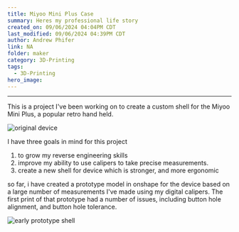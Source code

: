 ```yaml
---
title: Miyoo Mini Plus Case
summary: Heres my professional life story
created_on: 09/06/2024 04:04PM CDT
last_modified: 09/06/2024 04:39PM CDT
author: Andrew Phifer
link: NA
folder: maker
category: 3D-Printing
tags:
  - 3D-Printing
hero_image:
---
```


----

This is a project I've been working on to create a custom shell for the Miyoo Mini Plus, a popular retro hand held.

![original device](/data/maker/miyoo-mini-plus-case/miyoo-mini-plus-original.jpg)

I have three goals in mind for this project
1. to grow my reverse engineering skills
2. improve my ability to use calipers to take precise measurements.
3. create a new shell for device which is stronger, and more ergonomic


so far, i have created a prototype model in onshape for the device based on a large number of measurements I've made using my digital calipers.  The first print of that prototype had a number of issues, including button hole alignment, and button hole tolerance.  

![early prototype shell](/data/maker/miyoo-mini-plus-case/miyoo-mini-plus-shell-prototype-1.jpg)
